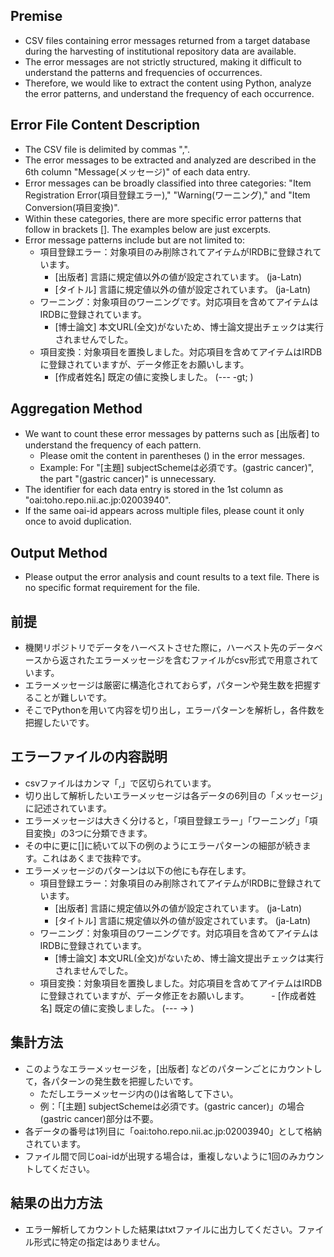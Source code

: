 ## Premise
- CSV files containing error messages returned from a target database during the harvesting of institutional repository data are available.
- The error messages are not strictly structured, making it difficult to understand the patterns and frequencies of occurrences.
- Therefore, we would like to extract the content using Python, analyze the error patterns, and understand the frequency of each occurrence.
## Error File Content Description
- The CSV file is delimited by commas ",".
- The error messages to be extracted and analyzed are described in the 6th column "Message(メッセージ)" of each data entry.
- Error messages can be broadly classified into three categories: "Item Registration Error(項目登録エラー)," "Warning(ワーニング)," and "Item Conversion(項目変換)".
- Within these categories, there are more specific error patterns that follow in brackets []. The examples below are just excerpts.
- Error message patterns include but are not limited to:
    - 項目登録エラー：対象項目のみ削除されてアイテムがIRDBに登録されています。
        - [出版者] 言語に規定値以外の値が設定されています。 (ja-Latn)
        - [タイトル] 言語に規定値以外の値が設定されています。 (ja-Latn)
    - ワーニング：対象項目のワーニングです。対応項目を含めてアイテムはIRDBに登録されています。
        - [博士論文] 本文URL(全文)がないため、博士論文提出チェックは実行されませんでした。
    - 項目変換：対象項目を置換しました。対応項目を含めてアイテムはIRDBに登録されていますが、データ修正をお願いします。
        - [作成者姓名] 既定の値に変換しました。 (--- -gt; )
## Aggregation Method
- We want to count these error messages by patterns such as [出版者] to understand the frequency of each pattern.
    - Please omit the content in parentheses () in the error messages.
    - Example: For "[主題] subjectSchemeは必須です。(gastric cancer)", the part "(gastric cancer)" is unnecessary.
- The identifier for each data entry is stored in the 1st column as "oai:toho.repo.nii.ac.jp:02003940".
- If the same oai-id appears across multiple files, please count it only once to avoid duplication.
## Output Method
- Please output the error analysis and count results to a text file. There is no specific format requirement for the file.

## 前提
- 機関リポジトリでデータをハーベストさせた際に，ハーベスト先のデータべースから返されたエラーメッセージを含むファイルがcsv形式で用意されています。
- エラーメッセージは厳密に構造化されておらず，パターンや発生数を把握することが難しいです。
- そこでPythonを用いて内容を切り出し，エラーパターンを解析し，各件数を把握したいです。
## エラーファイルの内容説明
- csvファイルはカンマ「,」で区切られています。
- 切り出して解析したいエラーメッセージは各データの6列目の「メッセージ」に記述されています。
- エラーメッセージは大きく分けると，「項目登録エラー」「ワーニング」「項目変換」の3つに分類できます。
- その中に更に[]に続いて以下の例のようにエラーパターンの細部が続きます。これはあくまで抜粋です。
- エラーメッセージのパターンは以下の他にも存在します。
    - 項目登録エラー：対象項目のみ削除されてアイテムがIRDBに登録されています。
        - [出版者] 言語に規定値以外の値が設定されています。 (ja-Latn)
        - [タイトル] 言語に規定値以外の値が設定されています。 (ja-Latn)
    - ワーニング：対象項目のワーニングです。対応項目を含めてアイテムはIRDBに登録されています。
        - [博士論文] 本文URL(全文)がないため、博士論文提出チェックは実行されませんでした。
    - 項目変換：対象項目を置換しました。対応項目を含めてアイテムはIRDBに登録されていますが、データ修正をお願いします。
　　    - [作成者姓名] 既定の値に変換しました。 (--- -&gt; )
## 集計方法
- このようなエラーメッセージを，[出版者] などのパターンごとにカウントして，各パターンの発生数を把握したいです。
    - ただしエラーメッセージ内の()は省略して下さい。
    - 例：「[主題] subjectSchemeは必須です。(gastric cancer)」の場合(gastric cancer)部分は不要。
- 各データの番号は1列目に「oai:toho.repo.nii.ac.jp:02003940」として格納されています。
- ファイル間で同じoai-idが出現する場合は，重複しないように1回のみカウントしてください。
## 結果の出力方法
- エラー解析してカウントした結果はtxtファイルに出力してください。ファイル形式に特定の指定はありません。

